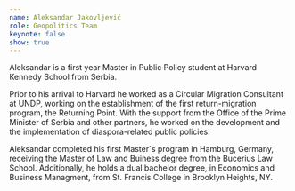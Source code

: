```yaml
---
name: Aleksandar Jakovljević
role: Geopolitics Team
keynote: false
show: true
---
```


Aleksandar is a first year Master in Public Policy student at Harvard Kennedy School from Serbia.

Prior to his arrival to Harvard he worked as a Circular Migration Consultant at UNDP, working on the establishment of the first return-migration program, the Returning Point. With the support from the Office of the Prime Minister of Serbia and other partners, he worked on the development and the implementation of diaspora-related public policies.

Aleksandar completed his first Master`s program in Hamburg, Germany, receiving the Master of Law and Buiness degree from the Bucerius Law School. Additionally, he holds a dual bachelor degree, in Economics and Business Managment, from St. Francis College in Brooklyn Heights, NY.
